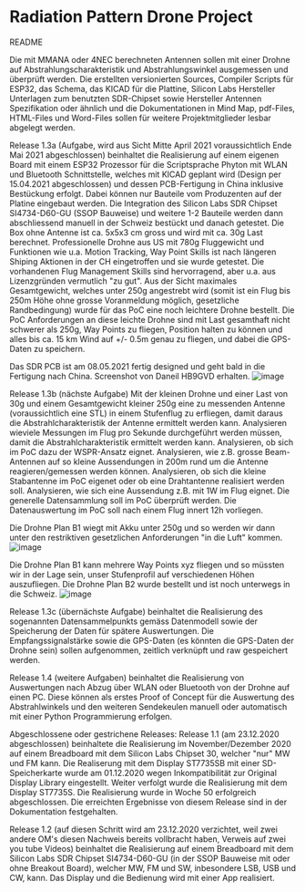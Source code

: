 # Radiation Pattern Drone Project 
README

Die mit MMANA oder 4NEC berechneten Antennen sollen mit einer Drohne auf Abstrahlungscharakteristik und Abstrahlungswinkel ausgemessen und überprüft werden. Die erstellten versionierten Sources, Compiler Scripts für ESP32, das Schema, das KICAD für die Plattine, Silicon Labs Hersteller Unterlagen zum benutzten SDR-Chipset sowie Hersteller Antennen Spezifikation oder ähnlich und die Dokumentationen in Mind Map, pdf-Files, HTML-Files und Word-Files sollen für weitere Projektmitglieder lesbar abgelegt werden.

Release 1.3a (Aufgabe, wird aus Sicht Mitte April 2021 voraussichtlich Ende Mai 2021 abgeschlossen)
beinhaltet die Realisierung auf einem eigenen Board mit einem ESP32 Prozessor für die Scriptsprache Phyton mit WLAN und Bluetooth Schnittstelle, welches mit KICAD geplant wird (Design per 15.04.2021 abgeschlossen) und dessen PCB-Fertigung in China inklusive Bestückung erfolgt. Dabei können nur Bauteile vom Produzenten auf der Platine eingebaut werden. Die Integration des Silicon Labs SDR Chipset SI4734-D60-GU (SSOP Bauweise) und weitere 1-2 Bauteile werden dann abschliessend manuell in der Schweiz bestückt und danach getestet. Die Box ohne Antenne ist ca. 5x5x3 cm gross und wird mit ca. 30g Last berechnet. Professionelle Drohne aus US mit 780g Fluggewicht und Funktionen wie u.a. Motion Tracking, Way Point Skills ist nach längeren Shiping Aktionen in der CH eingetroffen und sie wurde getestet. Die vorhandenen Flug Management Skills sind hervorragend, aber u.a. aus Lizenzgründen vermutlich "zu gut". Aus der Sicht maximales Gesamtgewicht, welches unter 250g angestrebt wird (somit ist ein Flug bis 250m Höhe ohne grosse Voranmeldung möglich, gesetzliche Randbedingung) wurde für das PoC eine noch leichtere Drohne bestellt. Die PoC Anforderungen an diese leichte Drohne sind mit Last gesamthaft nicht schwerer als 250g, Way Points zu fliegen, Position halten zu können und alles bis ca. 15 km Wind auf +/- 0.5m genau zu fliegen, und dabei die GPS-Daten zu speichern.  

Das SDR PCB ist am 08.05.2021 fertig designed und geht bald in die Fertigung nach China. Screenshot von Daneil HB9GVD erhalten. 
![image](https://user-images.githubusercontent.com/75325994/117536307-9287f300-affa-11eb-81f5-2ee2100f6795.png)

Release 1.3b (nächste Aufgabe)
Mit der kleinen Drohne und einer Last von 30g und einem Gesamtgewicht kleiner 250g eine zu messenden Antenne (voraussichtlich eine STL) in einem Stufenflug zu erfliegen, damit daraus die Abstrahlcharakteristik der Antenne ermittelt werden kann. Analysieren wieviele Messungen im Flug pro Sekunde durchgeführt werden müssen, damit die Abstrahlcharakteristik ermittelt werden kann. Analysieren, ob sich im PoC dazu der WSPR-Ansatz eignet. Analysieren, wie z.B. grosse Beam-Antennen auf so kleine Aussendungen in 200m rund um die Antenne reagieren/gemessen werden können. Analysieren, ob sich die kleine Stabantenne im PoC eigenet oder ob eine Drahtantenne realisiert werden soll. Analysieren, wie sich eine Aussendung z.B. mit 1W im Flug eignet. Die generelle Datensammlung soll im PoC überprüft werden. Die Datenauswertung im PoC soll nach einem Flug innert 12h vorliegen. 

Die Drohne Plan B1 wiegt mit Akku unter 250g und so werden wir dann unter den restriktiven gesetzlichen Anforderungen "in die Luft" kommen. 
![image](https://user-images.githubusercontent.com/75325994/117536469-76388600-affb-11eb-8f5e-1f46c41599b1.png)

Die Drohne Plan B1 kann mehrere Way Points xyz fliegen und so müssten wir in der Lage sein, unser Stufenprofil auf verschiedenen Höhen auszufliegen. Die Drohne Plan B2 wurde bestellt und ist noch unterwegs in die Schweiz. 
![image](https://user-images.githubusercontent.com/75325994/117536531-cc0d2e00-affb-11eb-9d3a-64735a4267c8.png)

Release 1.3c (übernächste Aufgabe)
beinhaltet die Realisierung des sogenannten Datensammelpunkts gemäss Datenmodell sowie der Speicherung der Daten für spätere Auswertungen. Die Empfangssignalstärke sowie die GPS-Daten (es könnten die GPS-Daten der Drohne sein) sollen aufgenommen, zeitlich verknüpft und raw gespeichert werden. 

Release 1.4 (weitere Aufgaben) 
beinhaltet die Realisierung von Auswertungen nach Abzug über WLAN oder Bluetooth von der Drohne auf einen PC. Diese können als erstes Proof of Concept für die Auswertung des Abstrahlwinkels und den weiteren Sendekeulen manuell oder automatisch mit einer Python Programmierung erfolgen. 

Abgeschlossene oder gestrichene Releases:
Release 1.1 (am 23.12.2020 abgeschlossen)
beinhaltete die Realisierung im November/Dezember 2020 auf einem Breadboard mit dem Silicon Labs Chipset 30, welcher "nur" MW und FM kann. Die Realiserung mit dem Display ST7735SB mit einer SD-Speicherkarte wurde am 01.12.2020 wegen Inkompatibilität zur Original Display Library eingestellt. Weiter verfolgt wurde die Realisierung mit dem Display ST7735S. Die Realisierung wurde in Woche 50 erfolgreich abgeschlossen. Die erreichten Ergebnisse von diesem Release sind in der Dokumentation festgehalten. 

Release 1.2 (auf diesen Schritt wird am 23.12.2020 verzichtet, weil zwei andere OM's diesen Nachweis bereits vollbracht haben, Verweis auf zwei you tube Videos)
beinhaltet die Realisierung auf einem Breadboard mit dem Silicon Labs SDR Chipset SI4734-D60-GU (in der SSOP Bauweise mit oder ohne Breakout Board), welcher MW, FM und SW, inbesondere LSB, USB und CW, kann. Das Display und die Bedienung wird mit einer App realisiert. 

